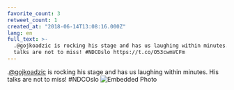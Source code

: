 ```yaml
---
favorite_count: 3
retweet_count: 1
created_at: "2018-06-14T13:08:16.000Z"
lang: en
full_text: >-
  .@gojkoadzic is rocking his stage and has us laughing within minutes. His
  talks are not to miss! #NDCOslo https://t.co/O53cwmVCFm
---
```


.[@gojkoadzic](https://twitter.com/gojkoadzic) is rocking his stage and has us
laughing within minutes. His talks are not to miss! #NDCOslo
![Embedded Photo](https://twitter-media-coderbyheart.s3.eu-north-1.amazonaws.com/1007248357297926144-Dfp3CIrX0AAKrgH.jpg)
